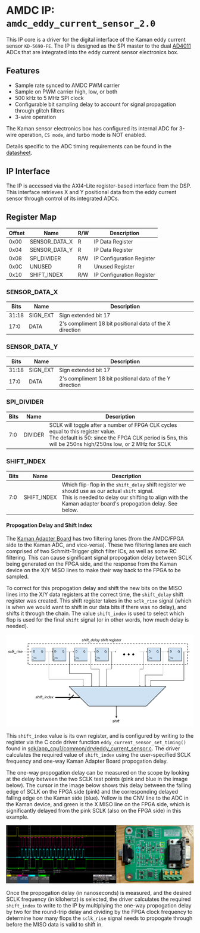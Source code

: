 # AMDC IP: `amdc_eddy_current_sensor_2.0`

This IP core is a driver for the digital interface of the Kaman eddy current sensor `KD-5690-FE`. The IP is designed as the SPI master to the dual [AD4011](https://www.analog.com/media/en/technical-documentation/data-sheets/AD4003-4007-4011.pdf) ADCs that are integrated into the eddy current sensor electronics box.

## Features

- Sample rate synced to AMDC PWM carrier
- Sample on PWM carrier high, low, or both
- 500 kHz to 5 MHz SPI clock
- Configurable bit sampling delay to account for signal propagation through glitch filters
- 3-wire operation

The Kaman sensor electronics box has configured its internal ADC for 3-wire operation, `CS mode`, and turbo mode is NOT enabled.

Details specific to the ADC timing requirements can be found in the [datasheet](https://www.analog.com/media/en/technical-documentation/data-sheets/AD4003-4007-4011.pdf).
    
## IP Interface

The IP is accessed via the AXI4-Lite register-based interface from the DSP. This interface retrieves X and Y positional data from the eddy current sensor through control of its integrated ADCs.

## Register Map

| Offset | Name | R/W | Description |
| -- | -- | -- | -- |
| 0x00 | SENSOR_DATA_X | R   | IP Data Register |
| 0x04 | SENSOR_DATA_Y | R   | IP Data Register |
| 0x08 | SPI_DIVIDER   | R/W | IP Configuration Register |
| 0x0C | UNUSED        | R   | Unused Register  |
| 0x10 | SHIFT_INDEX   | R/W | IP Configuration Register |


### SENSOR_DATA_X
| Bits | Name | Description |
| -- | -- | -- |
| 31:18 | SIGN_EXT | Sign extended bit 17 |
| 17:0  | DATA | 2's compliment 18 bit positional data of the X direction |

### SENSOR_DATA_Y
| Bits | Name | Description |
| -- | -- | -- |
| 31:18 | SIGN_EXT | Sign extended bit 17 |
| 17:0  | DATA | 2's compliment 18 bit positional data of the Y direction |

### SPI_DIVIDER
| Bits | Name | Description |
| -- | -- | -- |
| 7:0 | DIVIDER | SCLK will toggle after a number of FPGA CLK cycles equal to this register value. <br /> The default is 50: since the FPGA CLK period is 5ns, this will be 250ns high/250ns low, or 2 MHz for SCLK |

### SHIFT_INDEX
| Bits | Name | Description |
| -- | -- | -- |
| 7:0 | SHIFT_INDEX | Which flip-flop in the `shift_delay` shift register we should use as our actual `shift` signal. <br /> This is needed to delay our shifting to align with the Kaman adapter board's propogation delay. See below. |

#### Propogation Delay and Shift Index

The [Kaman Adapter Board](https://github.com/Severson-Group/AMDC-Hardware/tree/develop/Accessories/Kaman_IO_ConverterBoard) has two filtering lanes (from the AMDC/FPGA side to the Kaman ADC, and vice-versa). These two filtering lanes are each comprised of two Schmitt-Trigger glitch filter ICs, as well as some RC filtering. This can cause significant signal propogation delay between SCLK being generated on the FPGA side, and the response from the Kaman device on the X/Y MISO lines to make their way back to the FPGA to be sampled.

To correct for this propogation delay and shift the new bits on the MISO lines into the X/Y data registers at the correct time, the `shift_delay` shift register was created. This shift register takes in the `sclk_rise` signal (which is when we would want to shift in our data bits if there was no delay), and shifts it through the chain. The value `shift_index` is used to select which flop is used for the final `shift` signal (or in other words, how much delay is needed).

![Shift block design](shift_delay.png)

This `shift_index` value is its own register, and is configured by writing to the register via the C code driver function `eddy_current_sensor_set_timing()` found in [sdk/app_cpu1/common/drv/eddy_current_sensor.c](https://github.com/Severson-Group/AMDC-Firmware/blob/v1.0.x/sdk/app_cpu1/common/drv/eddy_current_sensor.c). The driver calculates the required value of `shift_index` using the user-specified SCLK frequency and one-way Kaman Adapter Board propogation delay.

The one-way propogation delay can be measured on the scope by looking at the delay between the two SCLK test points (pink and blue in the image below). The cursor in the image below shows this delay between the falling edge of SCLK on the FPGA side (pink) and the corresponding delayed falling edge on the Kaman side (blue). Yellow is the CNV line to the ADC in the Kaman device, and green is the X MISO line on the FPGA side, which is significantly delayed from the pink SCLK (also on the FPGA side) in this example.

![Scope delay and REV C Kaman Adapter Board](scope_delay.png)

Once the propogation delay (in nanoseconds) is measured, and the desired SCLK frequency (in kilohertz) is selected, the driver calculates the required `shift_index` to write to the IP by multiplying the one-way propogation delay by two for the round-trip delay and dividing by the FPGA clock frequency to determine how many flops the `sclk_rise` signal needs to propogate through before the MISO data is valid to shift in.
